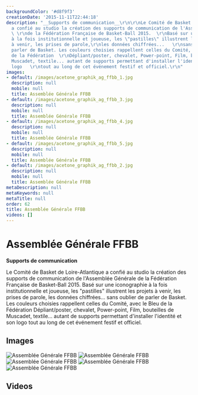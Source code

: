 ```yaml
---
backgroundColor: '#d8f9f3'
creationDate: '2015-11-11T22:44:18'
description: "__Supports de communication__\r\n\r\nLe Comité de Basket de Loire-Atlantique
  a confié au studio la création des supports de communication de l'Assemblée Générale
  \ \r\nde la Fédération Française de Basket-Ball 2015.  \r\nBasé sur une iconographie
  à la fois institutionnelle et joueuse, les \"pastilles\" illustrent les projets
  à venir, les prises de parole,\r\nles données chiffrées...   \r\nsans oublier de
  parler de Basket. Les couleurs choisies rappellent celles du Comité, avec le Bleu
  de la Fédération  \r\nDépliant/poster, chevalet, Power-point, Film, bouteilles de
  Muscadet, textile... autant de supports permettant d'installer l'identité et son
  logo   \r\ntout au long de cet événement festif et officiel.\r\n"
images:
- default: /images/acetone_graphik_ag_ffbb_1.jpg
  description: null
  mobile: null
  title: Assemblée Générale FFBB
- default: /images/acetone_graphik_ag_ffbb_3.jpg
  description: null
  mobile: null
  title: Assemblée Générale FFBB
- default: /images/acetone_graphik_ag_ffbb_4.jpg
  description: null
  mobile: null
  title: Assemblée Générale FFBB
- default: /images/acetone_graphik_ag_ffbb_5.jpg
  description: null
  mobile: null
  title: Assemblée Générale FFBB
- default: /images/acetone_graphik_ag_ffbb_2.jpg
  description: null
  mobile: null
  title: Assemblée Générale FFBB
metaDescription: null
metaKeywords: null
metaTitle: null
order: 62
title: Assemblée Générale FFBB
videos: []
---
```


# Assemblée Générale FFBB

__Supports de communication__

Le Comité de Basket de Loire-Atlantique a confié au studio la création des supports de communication de l'Assemblée Générale
de la Fédération Française de Basket-Ball 2015.
Basé sur une iconographie à la fois institutionnelle et joueuse, les "pastilles" illustrent les projets à venir, les prises de parole,
les données chiffrées...
sans oublier de parler de Basket. Les couleurs choisies rappellent celles du Comité, avec le Bleu de la Fédération
Dépliant/poster, chevalet, Power-point, Film, bouteilles de Muscadet, textile... autant de supports permettant d'installer l'identité et son logo
tout au long de cet événement festif et officiel.


## Images

![Assemblée Générale FFBB](/images/acetone_graphik_ag_ffbb_1.jpg)
![Assemblée Générale FFBB](/images/acetone_graphik_ag_ffbb_3.jpg)
![Assemblée Générale FFBB](/images/acetone_graphik_ag_ffbb_4.jpg)
![Assemblée Générale FFBB](/images/acetone_graphik_ag_ffbb_5.jpg)
![Assemblée Générale FFBB](/images/acetone_graphik_ag_ffbb_2.jpg)

## Videos
